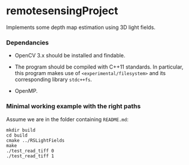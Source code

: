 # remotesensingProject


Implements some depth map estimation using 3D light fields.


### Dependancies


* OpenCV 3.x should be installed and findable.

* The program should be compiled with C++11 standards. In particular, this program makes use of `<experimental/filesystem>` and its corresponding library `stdc++fs`.

* OpenMP.


### Minimal working example with the right paths


Assume we are in the folder containing `README.md`:

```
mkdir build
cd build
cmake ../RSLightFields
make
./test_read_tiff 0
./test_read_tiff 1
```


